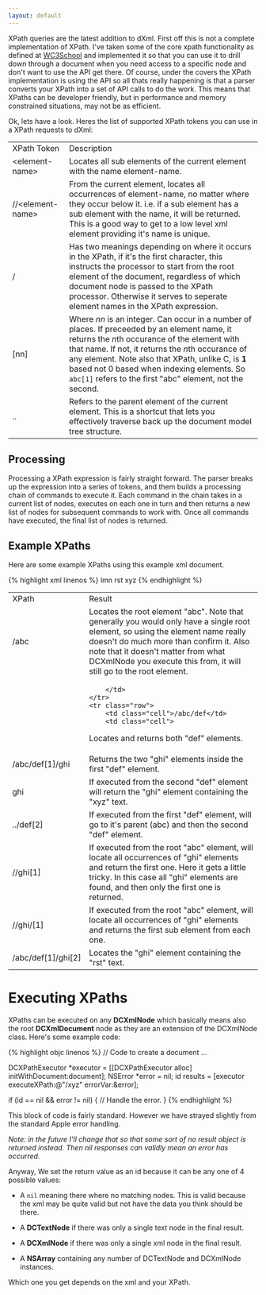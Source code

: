 ```yaml
---
layout: default
---
```

	  
XPath queries are the latest addition to dXml. First off this is not a complete implementation of XPath. I've taken some of the core xpath functionality as defined at [WC3School](http://www.w3schools.com/XPath/xpath_syntax.asp) and implemented it so that you can use it to drill down through a document when you need access to a specific node and don't want to use the API get there. Of course, under the covers the XPath implementation is using the API so all thats really happening is that a parser converts your XPath into a set of API calls to do the work. This means that XPaths can be developer friendly, but in performance and memory constrained situations, may not be as efficient.

Ok, lets have a look. Heres the list of supported XPath tokens you can use in a XPath requests to dXml:

<table class="table examples">
	<tr class="header">
		<td class="headerCell">XPath Token</td>
		<td class="headerCell">Description</td>
	</tr>
	<tr class="row">
		<td class="cell">&lt;element-name&gt;</td>
		<td class="cell">
			Locates all sub elements of the current element with the name element-name.
		</td>
	</tr>
	<tr class="row">
		<td class="cell">//&lt;element-name&gt;</td>
		<td class="cell">
From the current element, locates all occurrences of element-name, no matter where they occur below it. i.e. if a sub element has a sub element with the name, it will be returned. This is a good way to get to a low level xml element providing it's name is unique.
		</td>
	</tr>
	<tr class="row">
		<td class="cell">/</td>
		<td class="cell">
Has two meanings depending on where it occurs in the XPath, if it's the first character, this instructs the processor to start from the root element  of the document, regardless of which document node is passed to the XPath processor. Otherwise it serves to seperate element names in the XPath expression. 
		</td>
	</tr>
	<tr class="row">
		<td class="cell">[nn]</td>
		<td class="cell">
Where <em>nn</em> is an integer. Can occur in a number of places. If preceeded by an element name, it returns the <em>n</em>th occurance of the element with that name. If not, it returns the <em>n</em>th occurance of any element. Note also that XPath, unlike C, is <strong>1</strong> based not 0 based when indexing elements. So <code>abc[1]</code> refers to the first "abc" element, not the second.
		</td>
	</tr>
	<tr class="row">
		<td class="cell">..</td>
		<td class="cell">
Refers to the parent element of the current element. This is a shortcut that lets you effectively traverse back up the document model tree structure.
		</td>
	</tr>
</table>

## Processing

Processing a XPath expression is fairly straight forward. The parser breaks up the expression into a series of tokens, and them builds a processing chain of commands to execute it. Each command in the chain takes in a current list of nodes, executes on each one in turn and then returns a new list of nodes for subsequent commands to work with. Once all commands have executed, the final list of nodes is returned.

## Example XPaths

Here are some example XPaths using this example xml document.

{% highlight xml linenos %}
<abc>
    <def>
        <ghi>lmn</ghi>
        <ghi>rst</ghi>
    </def>
    <def>
        <ghi>xyz</ghi>
    </def>
    <opq />
</abc>
{% endhighlight %}

<table class="table examples">
	<tr class="header">
		<td class="headerCell">XPath</td>
		<td class="headerCell">Result</td>
	</tr>
	<tr class="row">
		<td class="cell">/abc</td>
		<td class="cell">
Locates the root element "abc". Note that generally you would only have a single root element, so using the element name really doesn't do much more than confirm it. Also note that it doesn't matter from what DCXmlNode you execute this from, it will still go to the root element.
		</td>
	</tr>
	<tr class="row">
		<td class="cell"></td>
		<td class="cell">

		</td>
	</tr>
	<tr class="row">
		<td class="cell">/abc/def</td>
		<td class="cell">
Locates and returns both "def" elements.
		</td>
	</tr>
	<tr class="row">
		<td class="cell">/abc/def[1]/ghi</td>
		<td class="cell">
Returns the two "ghi" elements inside the first "def" element.
		</td>
	</tr>
	<tr class="row">
		<td class="cell">ghi</td>
		<td class="cell">
If executed from the second "def" element will return the "ghi" element containing the "xyz" text.
		</td>
	</tr>
	<tr class="row">
		<td class="cell">../def[2]</td>
		<td class="cell">
If executed from the first "def" element, will go to it's parent (abc) and then the second "def" element.
		</td>
	</tr>
	<tr class="row">
		<td class="cell">//ghi[1]</td>
		<td class="cell">
If executed from the root "abc" element, will locate all occurrences of "ghi" elements and return the first one. Here it gets a little tricky. In this case all "ghi" elements are found, and then only the first one is returned.
		</td>
	</tr>
	<tr class="row">
		<td class="cell">//ghi/[1]</td>
		<td class="cell">
If executed from the root "abc" element, will locate all occurrences of "ghi" elements and returns the first sub element from each one.
		</td>
	</tr>
	<tr class="row">
		<td class="cell">/abc/def[1]/ghi[2]</td>
		<td class="cell">
Locates the "ghi" element containing the "rst" text.
		</td>
	</tr>
</table>


# Executing XPaths

XPaths can be executed on any **DCXmlNode** which basically means also the root **DCXmlDocument** node as they are an extension of the DCXmlNode class. Here's some example code:

{% highlight objc linenos %}
// Code to create a document ...

DCXPathExecutor *executor = [[DCXPathExecutor alloc] initWithDocument:document];
NSError *error = nil;
id results = [executor executeXPath:@"/xyz" errorVar:&error];
 
if (id == nil && error != nil) {
    // Handle the error.
}
{% endhighlight %}

This block of code is fairly standard. However we have strayed slightly from the standard Apple error handling. 

_Note: in the future I'll change that so that some sort of no result object is returned instead. Then nil responses can validly mean an error has occurred._

Anyway, We set the return value as an id because it can be any one of 4 possible values:

* A `nil` meaning there where no matching nodes. This is valid because the xml may be quite valid but not have the data you think should be there.

* A **DCTextNode** if there was only a single text node in the final result.

* A **DCXmlNode** if there was only a single xml node in the final result.

* A **NSArray** containing any number of DCTextNode and DCXmlNode instances.

Which one you get depends on the xml and your XPath. 

